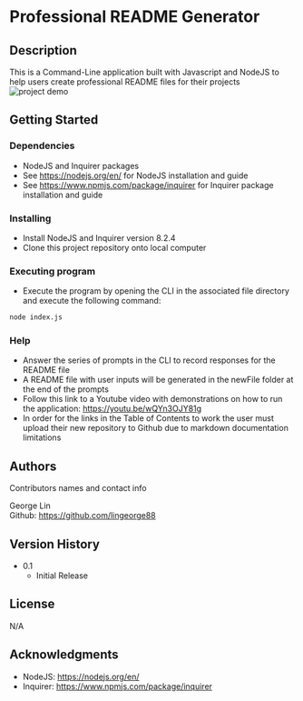 # Professional README Generator

## Description

This is a Command-Line application built with Javascript and NodeJS to help users create professional README files for their projects
![project demo](./Develop/img/README%20Generator%20Instructions.gif)


## Getting Started

### Dependencies

* NodeJS and Inquirer packages
* See https://nodejs.org/en/ for NodeJS installation and guide
* See https://www.npmjs.com/package/inquirer for Inquirer package installation and guide

### Installing

* Install NodeJS and Inquirer version 8.2.4
* Clone this project repository onto local computer


### Executing program
* Execute the program by opening the CLI in the associated file directory and execute the following command:
```bash
node index.js
```
### Help
* Answer the series of prompts in the CLI to record responses for the README file
* A README file with user inputs  will be generated in the newFile folder at the end of the prompts
* Follow this link to a Youtube video with demonstrations on how to run the application: https://youtu.be/wQYn3OJY81g
* In order for the links in the Table of Contents to work the user must upload their new repository to Github due to markdown documentation limitations

## Authors

Contributors names and contact info

George Lin  
Github: https://github.com/lingeorge88

## Version History

* 0.1
    * Initial Release

## License
N/A

## Acknowledgments
* NodeJS: https://nodejs.org/en/
* Inquirer: https://www.npmjs.com/package/inquirer

